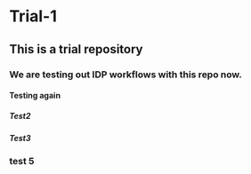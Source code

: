 # Trial-1

## This is a trial repository

### We are testing out IDP workflows with this repo now. 

#### Testing again

##### Test2 

##### Test3

### test 5

